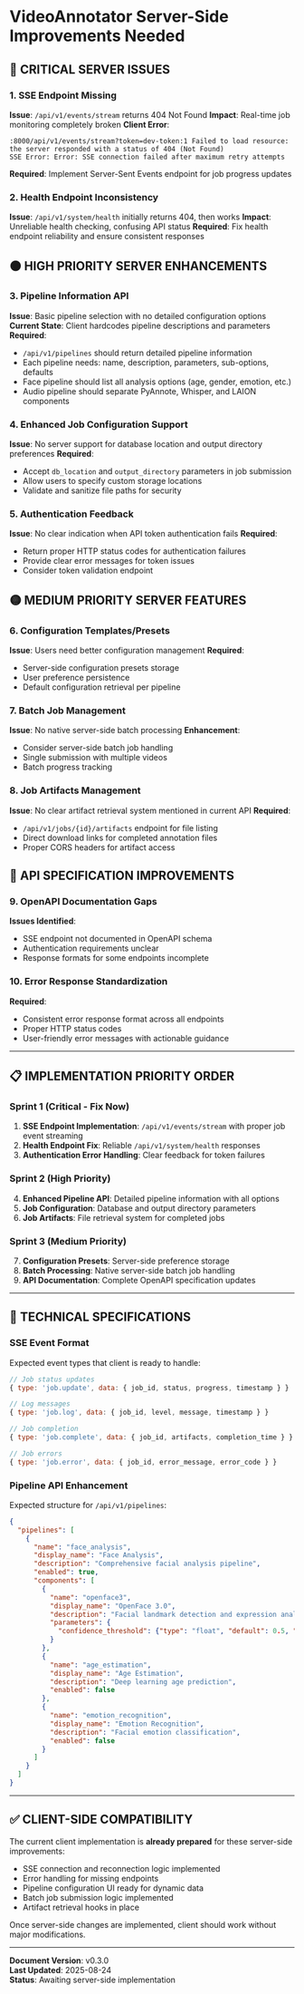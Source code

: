 # VideoAnnotator Server-Side Improvements Needed

## 🔴 **CRITICAL SERVER ISSUES**

### **1. SSE Endpoint Missing**
**Issue**: `/api/v1/events/stream` returns 404 Not Found
**Impact**: Real-time job monitoring completely broken
**Client Error**: 
```
:8000/api/v1/events/stream?token=dev-token:1 Failed to load resource: the server responded with a status of 404 (Not Found)
SSE Error: Error: SSE connection failed after maximum retry attempts
```
**Required**: Implement Server-Sent Events endpoint for job progress updates

### **2. Health Endpoint Inconsistency**
**Issue**: `/api/v1/system/health` initially returns 404, then works
**Impact**: Unreliable health checking, confusing API status
**Required**: Fix health endpoint reliability and ensure consistent responses

## 🟠 **HIGH PRIORITY SERVER ENHANCEMENTS**

### **3. Pipeline Information API**
**Issue**: Basic pipeline selection with no detailed configuration options
**Current State**: Client hardcodes pipeline descriptions and parameters
**Required**: 
- `/api/v1/pipelines` should return detailed pipeline information
- Each pipeline needs: name, description, parameters, sub-options, defaults
- Face pipeline should list all analysis options (age, gender, emotion, etc.)
- Audio pipeline should separate PyAnnote, Whisper, and LAION components

### **4. Enhanced Job Configuration Support**
**Issue**: No server support for database location and output directory preferences
**Required**:
- Accept `db_location` and `output_directory` parameters in job submission
- Allow users to specify custom storage locations
- Validate and sanitize file paths for security

### **5. Authentication Feedback**
**Issue**: No clear indication when API token authentication fails
**Required**:
- Return proper HTTP status codes for authentication failures
- Provide clear error messages for token issues
- Consider token validation endpoint

## 🟡 **MEDIUM PRIORITY SERVER FEATURES**

### **6. Configuration Templates/Presets**
**Issue**: Users need better configuration management
**Required**:
- Server-side configuration presets storage
- User preference persistence
- Default configuration retrieval per pipeline

### **7. Batch Job Management**
**Issue**: No native server-side batch processing
**Enhancement**: 
- Consider server-side batch job handling
- Single submission with multiple videos
- Batch progress tracking

### **8. Job Artifacts Management**
**Issue**: No clear artifact retrieval system mentioned in current API
**Required**:
- `/api/v1/jobs/{id}/artifacts` endpoint for file listing
- Direct download links for completed annotation files
- Proper CORS headers for artifact access

## 🔵 **API SPECIFICATION IMPROVEMENTS**

### **9. OpenAPI Documentation Gaps**
**Issues Identified**:
- SSE endpoint not documented in OpenAPI schema
- Authentication requirements unclear
- Response formats for some endpoints incomplete

### **10. Error Response Standardization**
**Required**:
- Consistent error response format across all endpoints
- Proper HTTP status codes
- User-friendly error messages with actionable guidance

---

## 📋 **IMPLEMENTATION PRIORITY ORDER**

### **Sprint 1 (Critical - Fix Now)**
1. **SSE Endpoint Implementation**: `/api/v1/events/stream` with proper job event streaming
2. **Health Endpoint Fix**: Reliable `/api/v1/system/health` responses
3. **Authentication Error Handling**: Clear feedback for token failures

### **Sprint 2 (High Priority)**
4. **Enhanced Pipeline API**: Detailed pipeline information with all options
5. **Job Configuration**: Database and output directory parameters
6. **Job Artifacts**: File retrieval system for completed jobs

### **Sprint 3 (Medium Priority)**
7. **Configuration Presets**: Server-side preference storage
8. **Batch Processing**: Native server-side batch job handling
9. **API Documentation**: Complete OpenAPI specification updates

---

## 🔧 **TECHNICAL SPECIFICATIONS**

### **SSE Event Format**
Expected event types that client is ready to handle:
```javascript
// Job status updates
{ type: 'job.update', data: { job_id, status, progress, timestamp } }

// Log messages
{ type: 'job.log', data: { job_id, level, message, timestamp } }

// Job completion
{ type: 'job.complete', data: { job_id, artifacts, completion_time } }

// Job errors
{ type: 'job.error', data: { job_id, error_message, error_code } }
```

### **Pipeline API Enhancement**
Expected structure for `/api/v1/pipelines`:
```json
{
  "pipelines": [
    {
      "name": "face_analysis",
      "display_name": "Face Analysis",
      "description": "Comprehensive facial analysis pipeline",
      "enabled": true,
      "components": [
        {
          "name": "openface3",
          "display_name": "OpenFace 3.0",
          "description": "Facial landmark detection and expression analysis",
          "parameters": {
            "confidence_threshold": {"type": "float", "default": 0.5, "min": 0.0, "max": 1.0}
          }
        },
        {
          "name": "age_estimation",
          "display_name": "Age Estimation",
          "description": "Deep learning age prediction",
          "enabled": false
        },
        {
          "name": "emotion_recognition", 
          "display_name": "Emotion Recognition",
          "description": "Facial emotion classification",
          "enabled": false
        }
      ]
    }
  ]
}
```

---

## ✅ **CLIENT-SIDE COMPATIBILITY**

The current client implementation is **already prepared** for these server-side improvements:
- SSE connection and reconnection logic implemented
- Error handling for missing endpoints
- Pipeline configuration UI ready for dynamic data
- Batch job submission logic implemented
- Artifact retrieval hooks in place

Once server-side changes are implemented, client should work without major modifications.

---

**Document Version**: v0.3.0  
**Last Updated**: 2025-08-24  
**Status**: Awaiting server-side implementation